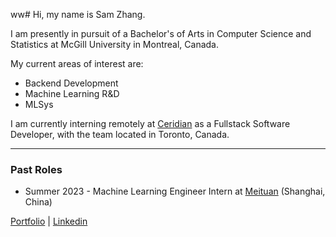 ww# Hi, my name is Sam Zhang.

I am presently in pursuit of a Bachelor's of Arts in Computer Science and Statistics at McGill University in Montreal, Canada.

My current areas of interest are:
- Backend Development
- Machine Learning R&D
- MLSys

I am currently interning remotely at [Ceridian](https://www.ceridian.com/) as a Fullstack Software Developer, with the team located in Toronto, Canada. 

---
### Past Roles 
- Summer 2023 - Machine Learning Engineer Intern at [Meituan](https://about.meituan.com/) (Shanghai, China)



<!-- <p align="center"> -->
<!-- ![giphy](https://user-images.githubusercontent.com/112342947/211696244-99ea8b58-8605-496d-9046-6fd395437628.gif) -->
<!-- <p align="center"> -->

<!-- [![Top Langs](https://github-readme-stats.vercel.app/api/top-langs/?username=samzhang02&hide=tex,html,css,shell)](https://github.com/anuraghazra/github-readme-stats) -->

<a href="https://cs.mcgill.ca/~szhang139">Portfolio</a> | <a href="https://www.linkedin.com/in/zhang-sam/">Linkedin</a>
